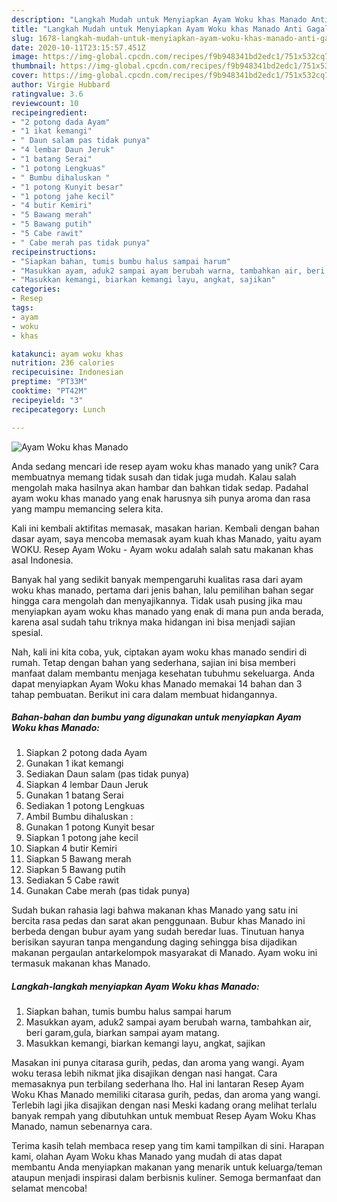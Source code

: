```yaml
---
description: "Langkah Mudah untuk Menyiapkan Ayam Woku khas Manado Anti Gagal"
title: "Langkah Mudah untuk Menyiapkan Ayam Woku khas Manado Anti Gagal"
slug: 1678-langkah-mudah-untuk-menyiapkan-ayam-woku-khas-manado-anti-gagal
date: 2020-10-11T23:15:57.451Z
image: https://img-global.cpcdn.com/recipes/f9b948341bd2edc1/751x532cq70/ayam-woku-khas-manado-foto-resep-utama.jpg
thumbnail: https://img-global.cpcdn.com/recipes/f9b948341bd2edc1/751x532cq70/ayam-woku-khas-manado-foto-resep-utama.jpg
cover: https://img-global.cpcdn.com/recipes/f9b948341bd2edc1/751x532cq70/ayam-woku-khas-manado-foto-resep-utama.jpg
author: Virgie Hubbard
ratingvalue: 3.6
reviewcount: 10
recipeingredient:
- "2 potong dada Ayam"
- "1 ikat kemangi"
- " Daun salam pas tidak punya"
- "4 lembar Daun Jeruk"
- "1 batang Serai"
- "1 potong Lengkuas"
- " Bumbu dihaluskan "
- "1 potong Kunyit besar"
- "1 potong jahe kecil"
- "4 butir Kemiri"
- "5 Bawang merah"
- "5 Bawang putih"
- "5 Cabe rawit"
- " Cabe merah pas tidak punya"
recipeinstructions:
- "Siapkan bahan, tumis bumbu halus sampai harum"
- "Masukkan ayam, aduk2 sampai ayam berubah warna, tambahkan air, beri garam,gula, biarkan sampai ayam matang."
- "Masukkan kemangi, biarkan kemangi layu, angkat, sajikan"
categories:
- Resep
tags:
- ayam
- woku
- khas

katakunci: ayam woku khas 
nutrition: 236 calories
recipecuisine: Indonesian
preptime: "PT33M"
cooktime: "PT42M"
recipeyield: "3"
recipecategory: Lunch

---
```



![Ayam Woku khas Manado](https://img-global.cpcdn.com/recipes/f9b948341bd2edc1/751x532cq70/ayam-woku-khas-manado-foto-resep-utama.jpg)

Anda sedang mencari ide resep ayam woku khas manado yang unik? Cara membuatnya memang tidak susah dan tidak juga mudah. Kalau salah mengolah maka hasilnya akan hambar dan bahkan tidak sedap. Padahal ayam woku khas manado yang enak harusnya sih punya aroma dan rasa yang mampu memancing selera kita.

Kali ini kembali aktifitas memasak, masakan harian. Kembali dengan bahan dasar ayam, saya mencoba memasak ayam kuah khas Manado, yaitu ayam WOKU. Resep Ayam Woku - Ayam woku adalah salah satu makanan khas asal Indonesia.

Banyak hal yang sedikit banyak mempengaruhi kualitas rasa dari ayam woku khas manado, pertama dari jenis bahan, lalu pemilihan bahan segar hingga cara mengolah dan menyajikannya. Tidak usah pusing jika mau menyiapkan ayam woku khas manado yang enak di mana pun anda berada, karena asal sudah tahu triknya maka hidangan ini bisa menjadi sajian spesial.


Nah, kali ini kita coba, yuk, ciptakan ayam woku khas manado sendiri di rumah. Tetap dengan bahan yang sederhana, sajian ini bisa memberi manfaat dalam membantu menjaga kesehatan tubuhmu sekeluarga. Anda dapat menyiapkan Ayam Woku khas Manado memakai 14 bahan dan 3 tahap pembuatan. Berikut ini cara dalam membuat hidangannya.

<!--inarticleads1-->

##### Bahan-bahan dan bumbu yang digunakan untuk menyiapkan Ayam Woku khas Manado:

1. Siapkan 2 potong dada Ayam
1. Gunakan 1 ikat kemangi
1. Sediakan  Daun salam (pas tidak punya)
1. Siapkan 4 lembar Daun Jeruk
1. Gunakan 1 batang Serai
1. Sediakan 1 potong Lengkuas
1. Ambil  Bumbu dihaluskan :
1. Gunakan 1 potong Kunyit besar
1. Siapkan 1 potong jahe kecil
1. Siapkan 4 butir Kemiri
1. Siapkan 5 Bawang merah
1. Siapkan 5 Bawang putih
1. Sediakan 5 Cabe rawit
1. Gunakan  Cabe merah (pas tidak punya)


Sudah bukan rahasia lagi bahwa makanan khas Manado yang satu ini bercita rasa pedas dan sarat akan penggunaan. Bubur khas Manado ini berbeda dengan bubur ayam yang sudah beredar luas. Tinutuan hanya berisikan sayuran tanpa mengandung daging sehingga bisa dijadikan makanan pergaulan antarkelompok masyarakat di Manado. Ayam woku ini termasuk makanan khas Manado. 

<!--inarticleads2-->

##### Langkah-langkah menyiapkan Ayam Woku khas Manado:

1. Siapkan bahan, tumis bumbu halus sampai harum
1. Masukkan ayam, aduk2 sampai ayam berubah warna, tambahkan air, beri garam,gula, biarkan sampai ayam matang.
1. Masukkan kemangi, biarkan kemangi layu, angkat, sajikan


Masakan ini punya citarasa gurih, pedas, dan aroma yang wangi. Ayam woku terasa lebih nikmat jika disajikan dengan nasi hangat. Cara memasaknya pun terbilang sederhana lho. Hal ini lantaran Resep Ayam Woku Khas Manado memiliki citarasa gurih, pedas, dan aroma yang wangi. Terlebih lagi jika disajikan dengan nasi Meski kadang orang melihat terlalu banyak rempah yang dibutuhkan untuk membuat Resep Ayam Woku Khas Manado, namun sebenarnya cara. 

Terima kasih telah membaca resep yang tim kami tampilkan di sini. Harapan kami, olahan Ayam Woku khas Manado yang mudah di atas dapat membantu Anda menyiapkan makanan yang menarik untuk keluarga/teman ataupun menjadi inspirasi dalam berbisnis kuliner. Semoga bermanfaat dan selamat mencoba!
